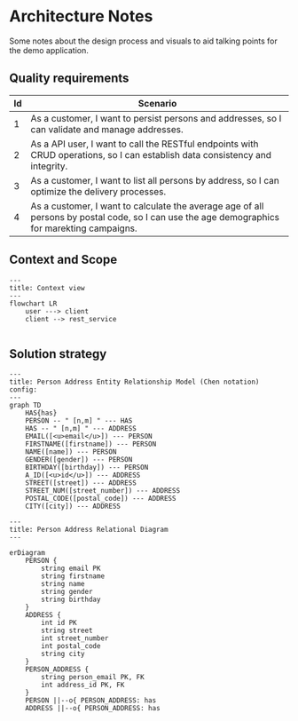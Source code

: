 # Architecture Notes

Some notes about the design process and visuals to aid talking points for the demo application.

## Quality requirements

| Id | Scenario                                                                                                                                     |
|----|----------------------------------------------------------------------------------------------------------------------------------------------|
| 1  | As a customer, I want to persist persons and addresses, so I can validate and manage addresses.                                              |
| 2  | As a API user, I want to call the RESTful endpoints with CRUD operations, so I can establish data consistency and integrity.                 |
| 3  | As a customer, I want to list all persons by address, so I can optimize the delivery processes.                                              |
| 4  | As a customer, I want to calculate the average age of all persons by postal code, so I can use the age demographics for marekting campaigns. |

## Context and Scope

```mermaid
---
title: Context view
---
flowchart LR
    user ---> client
    client --> rest_service 
    
```

## Solution strategy

```mermaid
---
title: Person Address Entity Relationship Model (Chen notation)
config:
---
graph TD
    HAS{has}
    PERSON -- " [n,m] " --- HAS
    HAS -- " [n,m] " --- ADDRESS
    EMAIL([<u>email</u>]) --- PERSON
    FIRSTNAME([firstname]) --- PERSON
    NAME([name]) --- PERSON
    GENDER([gender]) --- PERSON
    BIRTHDAY([birthday]) --- PERSON
    A_ID([<u>id</u>]) --- ADDRESS
    STREET([street]) --- ADDRESS
    STREET_NUM([street_number]) --- ADDRESS
    POSTAL_CODE([postal_code]) --- ADDRESS
    CITY([city]) --- ADDRESS
```

```mermaid
---
title: Person Address Relational Diagram
---

erDiagram
    PERSON {
        string email PK
        string firstname
        string name
        string gender
        string birthday
    }
    ADDRESS {
        int id PK
        string street
        int street_number
        int postal_code
        string city
    }
    PERSON_ADDRESS {
        string person_email PK, FK
        int address_id PK, FK
    }
    PERSON ||--o{ PERSON_ADDRESS: has
    ADDRESS ||--o{ PERSON_ADDRESS: has
```


